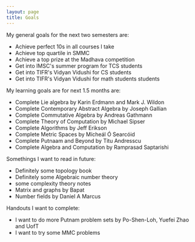 ```yaml
---
layout: page
title: Goals
---
```

My general goals for the next two semesters are:
- Achieve perfect 10s in all courses I take
- Achieve top quartile in SMMC
- Achieve a top prize at the Madhava competition
- Get into IMSC's summer program for TCS students
- Get into TIFR's Vidyan Vidushi for CS students
- Get into TIFR's Vidyan Vidushi for math students students

My learning goals are for next 1.5 months are:
- Complete Lie algebra by Karin Erdmann and Mark J. Wildon
- Complete Contemporary Abstract Algebra by Joseph Gallian 
- Complete Commutative Algebra by Andreas Gathmann
- Complete Theory of Computation by Michael Sipser
- Complete Algorithms by Jeff Erikson
- Complete Metric Spaces by Mícheál Ó Searcóid
- Complete Putnaam and Beyond by Titu Andresscu
- Complete Algebra and Computation by Ramprasad Saptarishi

Somethings I want to read in future:
- Definitely some topology book
- Definitely some Algebraic number theory
- some complexity theory notes
- Matrix and graphs by Bapat
- Number fields by Daniel A Marcus

Handouts I want to complete:
- I want to do more Putnam problem sets by Po-Shen-Loh, Yuefei Zhao and UofT
- I want to try some MMC problems 
